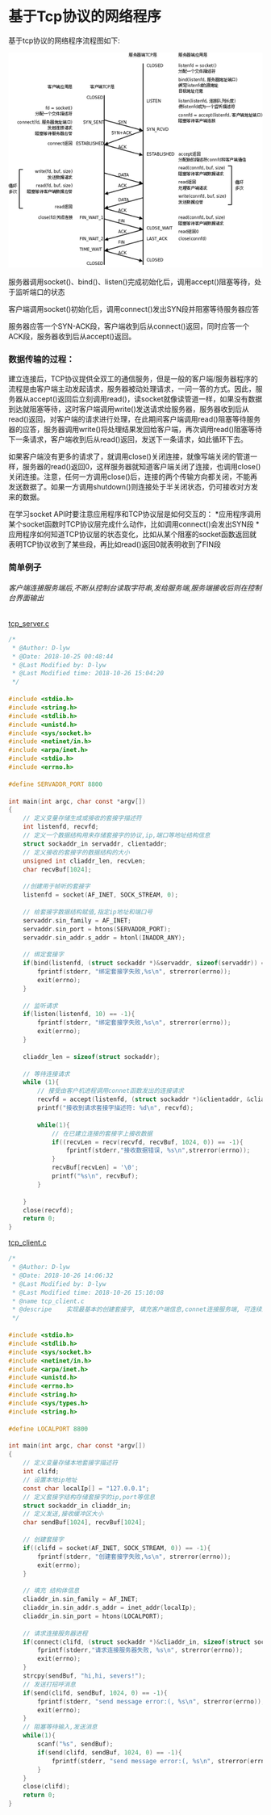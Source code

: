 # 基于Tcp协议的网络程序

基于tcp协议的网络程序流程图如下:

![](../img/tcp协议流程图.png)

服务器调用socket()、bind()、listen()完成初始化后，调用accept()阻塞等待，处于监听端口的状态

客户端调用socket()初始化后，调用connect()发出SYN段并阻塞等待服务器应答

服务器应答一个SYN-ACK段，客户端收到后从connect()返回，同时应答一个ACK段，服务器收到后从accept()返回。

### 数据传输的过程：

建立连接后，TCP协议提供全双工的通信服务，但是一般的客户端/服务器程序的流程是由客户端主动发起请求，服务器被动处理请求，一问一答的方式。因此，服务器从accept()返回后立刻调用read()，读socket就像读管道一样，如果没有数据到达就阻塞等待，这时客户端调用write()发送请求给服务器，服务器收到后从read()返回，对客户端的请求进行处理，在此期间客户端调用read()阻塞等待服务器的应答，服务器调用write()将处理结果发回给客户端，再次调用read()阻塞等待下一条请求，客户端收到后从read()返回，发送下一条请求，如此循环下去。

如果客户端没有更多的请求了，就调用close()关闭连接，就像写端关闭的管道一样，服务器的read()返回0，这样服务器就知道客户端关闭了连接，也调用close()关闭连接。注意，任何一方调用close()后，连接的两个传输方向都关闭，不能再发送数据了。如果一方调用shutdown()则连接处于半关闭状态，仍可接收对方发来的数据。

在学习socket API时要注意应用程序和TCP协议层是如何交互的： *应用程序调用某个socket函数时TCP协议层完成什么动作，比如调用connect()会发出SYN段 *应用程序如何知道TCP协议层的状态变化，比如从某个阻塞的socket函数返回就表明TCP协议收到了某些段，再比如read()返回0就表明收到了FIN段

### 简单例子

###### 客户端连接服务端后,不断从控制台读取字符串,发给服务端,服务端接收后则在控制台界面输出

[tcp_server.c](https://github.com/D-lyw/Socket_C_linux/blob/master/Tcp_socket_linux/tcp_server.c)

```c
/*
 * @Author: D-lyw 
 * @Date: 2018-10-25 00:48:44 
 * @Last Modified by: D-lyw
 * @Last Modified time: 2018-10-26 15:04:20
 */

#include <stdio.h>
#include <string.h>
#include <stdlib.h>
#include <unistd.h>
#include <sys/socket.h>
#include <netinet/in.h>
#include <arpa/inet.h>
#include <stdio.h>
#include <errno.h>

#define SERVADDR_PORT 8800

int main(int argc, char const *argv[])
{
    // 定义变量存储生成或接收的套接字描述符
    int listenfd, recvfd;
    // 定义一个数据结构用来存储套接字的协议,ip,端口等地址结构信息
    struct sockaddr_in servaddr, clientaddr;
    // 定义接收的套接字的数据结构的大小
    unsigned int cliaddr_len, recvLen;
    char recvBuf[1024];

    //创建用于帧听的套接字
    listenfd = socket(AF_INET, SOCK_STREAM, 0);

    // 给套接字数据结构赋值,指定ip地址和端口号
    servaddr.sin_family = AF_INET;
    servaddr.sin_port = htons(SERVADDR_PORT);
    servaddr.sin_addr.s_addr = htonl(INADDR_ANY);

    // 绑定套接字
    if(bind(listenfd, (struct sockaddr *)&servaddr, sizeof(servaddr)) == -1){
        fprintf(stderr, "绑定套接字失败,%s\n", strerror(errno));
        exit(errno);
    }

    // 监听请求
    if(listen(listenfd, 10) == -1){
        fprintf(stderr, "绑定套接字失败,%s\n", strerror(errno));
        exit(errno);
    }

    cliaddr_len = sizeof(struct sockaddr);

    // 等待连接请求
    while (1){
        // 接受由客户机进程调用connet函数发出的连接请求
        recvfd = accept(listenfd, (struct sockaddr *)&clientaddr, &cliaddr_len);
        printf("接收到请求套接字描述符: %d\n", recvfd);

        while(1){
            // 在已建立连接的套接字上接收数据
            if((recvLen = recv(recvfd, recvBuf, 1024, 0)) == -1){
                fprintf(stderr,"接收数据错误, %s\n",strerror(errno));
            }
            recvBuf[recvLen] = '\0';
            printf("%s\n", recvBuf);
        }
        
    }
    close(recvfd);
    return 0;
}
```


[tcp_client.c](https://github.com/D-lyw/Socket_C_linux/blob/master/Tcp_socket_linux/tcp_client.c)
```c
/*
 * @Author: D-lyw 
 * @Date: 2018-10-26 14:06:32 
 * @Last Modified by: D-lyw
 * @Last Modified time: 2018-10-26 15:10:08
 * @name tcp_client.c
 * @descripe    实现最基本的创建套接字, 填充客户端信息,connet连接服务端, 可连续向服务端发送消息
 */

#include <stdio.h>
#include <stdlib.h>
#include <sys/socket.h>
#include <netinet/in.h>
#include <arpa/inet.h>
#include <unistd.h>
#include <errno.h>
#include <string.h>
#include <sys/types.h>
#include <string.h>

#define LOCALPORT 8800

int main(int argc, char const *argv[])
{
    // 定义变量存储本地套接字描述符
    int clifd;
    // 设置本地ip地址
    const char localIp[] = "127.0.0.1";
    // 定义套接字结构存储套接字的ip,port等信息
    struct sockaddr_in cliaddr_in;
    // 定义发送,接收缓冲区大小
    char sendBuf[1024], recvBuf[1024];

    // 创建套接字
    if((clifd = socket(AF_INET, SOCK_STREAM, 0)) == -1){
        fprintf(stderr, "创建套接字失败,%s\n", strerror(errno));
        exit(errno);
    }

    // 填充 结构体信息
    cliaddr_in.sin_family = AF_INET;
    cliaddr_in.sin_addr.s_addr = inet_addr(localIp);
    cliaddr_in.sin_port = htons(LOCALPORT);

    // 请求连接服务器进程
    if(connect(clifd, (struct sockaddr *)&cliaddr_in, sizeof(struct sockaddr)) == -1){
        fprintf(stderr,"请求连接服务器失败, %s\n", strerror(errno));
        exit(errno);
    }
    strcpy(sendBuf, "hi,hi, severs!");
    // 发送打招呼消息
    if(send(clifd, sendBuf, 1024, 0) == -1){
        fprintf(stderr, "send message error:(, %s\n", strerror(errno));
        exit(errno);
    }
    // 阻塞等待输入,发送消息
    while(1){
        scanf("%s", sendBuf);
        if(send(clifd, sendBuf, 1024, 0) == -1){
            fprintf(stderr, "send message error:(, %s\n", strerror(errno));
        }
    }
    close(clifd);
    return 0;
}
```
